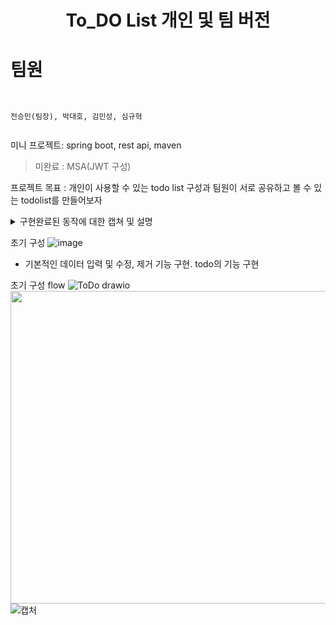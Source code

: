 <h1 align="center"> To_DO List 개인 및 팀 버전  </h1>


팀원
=======
```


전승민(팀장), 박대호, 김민성, 심규혁


```


미니 프로젝트: spring boot, rest api, maven
> 미완료 : MSA(JWT 구성)
> 


프로젝트 목표 : 개인이 사용할 수 있는 todo list 구성과 팀원이 서로 공유하고 볼 수 있는 todolist를 만들어보자<details>

  <summary>구현완료된 동작에 대한 캡쳐 및 설명</summary>
  
  


session login 완성 및 todo_list와 연동 과정
-- 서로다른 테이블을 join하는 방법으로 원하는 데이터를 가져오려고 했다.
-- 실패 (이유는 새로운 객체를 생성하여 가져오고 있었기 때문)

-- 디버그 방법
-- joincolumn을 사용하지 않고, 로그인을 하자마자, 로그인하는 파트에서 바로 데이터를 넘겨주는 방식으로 해결.
![tempsnip](https://github.com/CoffeerLatte/git-4team/assets/125641153/40d58adc-6a8d-43a4-a431-5ff388d64dfc)
해결하는 구문

session login + TodoList + team_todolist  연동과정


안되었던 부분
![image](https://github.com/CoffeerLatte/git-4team/assets/125641153/3ab1ec85-0ba9-4d6b-bfec-046437a87e81)

디버깅

(설명부탁)

-- 리다이렉션 문제
데이터를 update, insert, delete, complete하고 나서 원하는 페이지로 redirection이 되지 않았음. 계속 메인페이지로 load.
resource / template/ teamtodo.html 파일을 수정하여 update, delete, complete는 데이터 이동 동작 후 page를 reload하게 만듬.
결과 : 데이터를 입력 후 입력한 데이터가 현재 html 페이지에 정상 반영됨.
![image](https://github.com/CoffeerLatte/git-4team/assets/125641153/7fc676f6-785a-4b92-9eac-7bbca1003b89) // 로그인
![image](https://github.com/CoffeerLatte/git-4team/assets/125641153/01c1386e-c12e-4299-b5bf-5308a3a4b886) // 회원가입
![image](https://github.com/CoffeerLatte/git-4team/assets/125641153/b33ce2cf-dc02-4892-bcf0-f2bab50550cd) //비밀번호가 틀렸을 경우

![image](https://github.com/CoffeerLatte/git-4team/assets/125641153/38326061-67e5-4322-afcb-da18677ad553) // 다른 회원이 사용중인 닉네임의 경우
![image](https://github.com/CoffeerLatte/git-4team/assets/125641153/2819a290-3cef-436a-892c-76c185d6d027) // 로그인 시 자신만의 개인 todo리스트로 이동
+ 팀 할일 버튼 및 로그아웃 버튼 상호 작용 가능.

![image](https://github.com/CoffeerLatte/git-4team/assets/125641153/190d443d-467a-4b4d-ad22-5a55053fdab1) // 팀 할일 페이지

![image](https://github.com/CoffeerLatte/git-4team/assets/125641153/579f35cf-e15b-4d30-a7cb-b316cd4e6f67) // 팀 할일 페이지에서의 팀별 todolist 작성

![image](https://github.com/CoffeerLatte/git-4team/assets/125641153/86f433c7-4e76-4ac5-9d0b-563d28afa9f7) // 팀 할일 페이지에서의 todo 삭제 메시지 띄우기

![image](https://github.com/CoffeerLatte/git-4team/assets/125641153/f05dcc9a-97bc-486e-b923-8064c6f35f22) // 팀 할일 페이지에서 수정 버튼을 눌러서 완수 날짜 및 할일을 수정하는 캡쳐

![image](https://github.com/CoffeerLatte/git-4team/assets/125641153/eabeb45e-a292-49cb-8139-170fd37c446c) // 팀 할일 페이지에서 방금 수정한 내용이 즉시 반영되는 모습
![image](https://github.com/CoffeerLatte/git-4team/assets/125641153/4170945b-c403-49a4-84c5-da4b57828d94) // 완료 버튼 정상 동작
![image](https://github.com/CoffeerLatte/git-4team/assets/125641153/58d76433-b87d-4362-b3e4-85be66105356) // 개인 페이지에서의 todo 작성

![image](https://github.com/CoffeerLatte/git-4team/assets/125641153/7964fe01-c4e5-4676-9345-8ac8b92eb3be) // 버튼 정상 동작

![image](https://github.com/CoffeerLatte/git-4team/assets/125641153/8feacc7c-0fd9-40bf-af12-2ad60f146038) // 개인 페이지에서의 수정 정상 기능
![image](https://github.com/CoffeerLatte/git-4team/assets/125641153/4cf9fa70-4ef8-457a-b335-2527bcfcee96) // 개인 페이지에서의 데이터 삭제 정상


![image](https://github.com/CoffeerLatte/git-4team/assets/125641153/3777d2c1-dca3-4da4-9037-3c804a17fa43) // maria db 데이터 베이스에 쌓이는 todoentity 정보 (팀)

![image](https://github.com/CoffeerLatte/git-4team/assets/125641153/4aaf1122-e8f7-4ef7-97fc-079cbbbe3635) // maria db 데이터 베이스에 쌓이는 todoentity 정보 (개인)

![image](https://github.com/CoffeerLatte/git-4team/assets/125641153/36771c35-b123-4c29-abfb-0fe82e4b50ff) // maria db 데이터베이스에 쌓이는 회원가입한 계정 정보

</details>

초기 구성
![image](https://github.com/CoffeerLatte/git-4team/assets/125641153/76007f30-4c8a-4c18-9863-cff0406a49d2)

* 기본적인 데이터 입력 및 수정, 제거 기능 구현. todo의 기능 구현


초기 구성 flow
![ToDo drawio](https://github.com/CoffeerLatte/git-4team/assets/125641153/4622d319-03b1-45a9-8d81-05c3bcb5e450)
<img src="https://github.com/CoffeerLatte/git-4team/assets/125641153/4622d319-03b1-45a9-8d81-05c3bcb5e450.png"  width="1000" height="500"/>
![캡처](https://github.com/CoffeerLatte/git-4team/assets/125641153/9225727a-c756-491b-a76a-651649f2b6c6)
